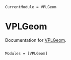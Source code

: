 ```@meta
CurrentModule = VPLGeom
```

# VPLGeom

Documentation for [VPLGeom](https://github.com/AleMorales/VPLGeom.jl).

```@index
```

```@autodocs
Modules = [VPLGeom]
```
